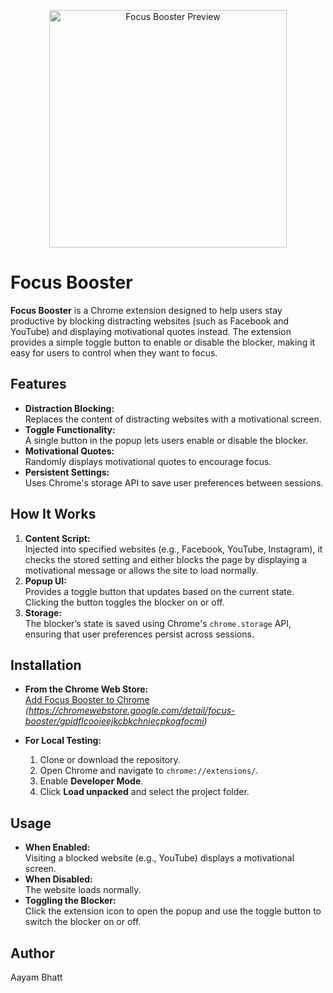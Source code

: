 <p align="center">
  <img src="https://i.imgur.com/CYomUY9.jpeg" alt="Focus Booster Preview" width="380">
</p>



# Focus Booster

**Focus Booster** is a Chrome extension designed to help users stay productive by blocking distracting websites (such as Facebook and YouTube) and displaying motivational quotes instead. The extension provides a simple toggle button to enable or disable the blocker, making it easy for users to control when they want to focus.

## Features

- **Distraction Blocking:**  
  Replaces the content of distracting websites with a motivational screen.
- **Toggle Functionality:**  
  A single button in the popup lets users enable or disable the blocker.
- **Motivational Quotes:**  
  Randomly displays motivational quotes to encourage focus.
- **Persistent Settings:**  
  Uses Chrome's storage API to save user preferences between sessions.

## How It Works

1. **Content Script:**  
   Injected into specified websites (e.g., Facebook, YouTube, Instagram), it checks the stored setting and either blocks the page by displaying a motivational message or allows the site to load normally.
2. **Popup UI:**  
   Provides a toggle button that updates based on the current state. Clicking the button toggles the blocker on or off.
3. **Storage:**  
   The blocker’s state is saved using Chrome's `chrome.storage` API, ensuring that user preferences persist across sessions.

## Installation
- **From the Chrome Web Store:**  
  [Add Focus Booster to Chrome](#)  
  *(https://chromewebstore.google.com/detail/focus-booster/gpidflcooieejkcbkchniecpkogfocmi)*
  

- **For Local Testing:**  
  1. Clone or download the repository.
  2. Open Chrome and navigate to `chrome://extensions/`.
  3. Enable **Developer Mode**.
  4. Click **Load unpacked** and select the project folder.

## Usage

- **When Enabled:**  
  Visiting a blocked website (e.g., YouTube) displays a motivational screen.
- **When Disabled:**  
  The website loads normally.
- **Toggling the Blocker:**  
  Click the extension icon to open the popup and use the toggle button to switch the blocker on or off.

## Author

Aayam Bhatt


